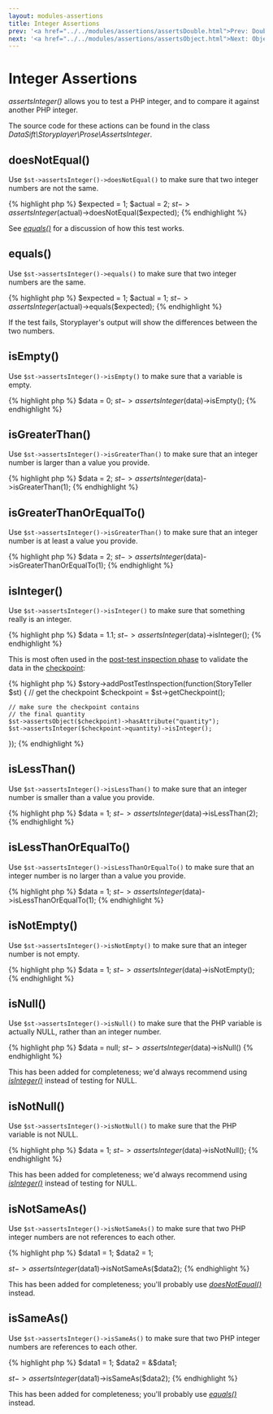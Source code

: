 ```yaml
---
layout: modules-assertions
title: Integer Assertions
prev: '<a href="../../modules/assertions/assertsDouble.html">Prev: Double Assertions</a>'
next: '<a href="../../modules/assertions/assertsObject.html">Next: Object Assertions</a>'
---
```


# Integer Assertions

_assertsInteger()_ allows you to test a PHP integer, and to compare it against another PHP integer.

The source code for these actions can be found in the class _DataSift\Storyplayer\Prose\AssertsInteger_.

## doesNotEqual()

Use `$st->assertsInteger()->doesNotEqual()` to make sure that two integer numbers are not the same.

{% highlight php %}
$expected = 1;
$actual   = 2;
$st->assertsInteger($actual)->doesNotEqual($expected);
{% endhighlight %}

See _[equals()](#equals)_ for a discussion of how this test works.

## equals()

Use `$st->assertsInteger()->equals()` to make sure that two integer numbers are the same.

{% highlight php %}
$expected = 1;
$actual   = 1;
$st->assertsInteger($actual)->equals($expected);
{% endhighlight %}

If the test fails, Storyplayer's output will show the differences between the two numbers.

## isEmpty()

Use `$st->assertsInteger()->isEmpty()` to make sure that a variable is empty.

{% highlight php %}
$data = 0;
$st->assertsInteger($data)->isEmpty();
{% endhighlight %}

## isGreaterThan()

Use `$st->assertsInteger()->isGreaterThan()` to make sure that an integer number is larger than a value you provide.

{% highlight php %}
$data = 2;
$st->assertsInteger($data)->isGreaterThan(1);
{% endhighlight %}

## isGreaterThanOrEqualTo()

Use `$st->assertsInteger()->isGreaterThan()` to make sure that an integer number is at least a value you provide.

{% highlight php %}
$data = 2;
$st->assertsInteger($data)->isGreaterThanOrEqualTo(1);
{% endhighlight %}

## isInteger()

Use `$st->assertsInteger()->isInteger()` to make sure that something really is an integer.

{% highlight php %}
$data = 1.1;
$st->assertsInteger($data)->isInteger();
{% endhighlight %}

This is most often used in the [post-test inspection phase](../../stories/post-test-inspection.html) to validate the data in the [checkpoint](../../stories/the-checkpoint.html):

{% highlight php %}
$story->addPostTestInspection(function(StoryTeller $st) {
    // get the checkpoint
    $checkpoint = $st->getCheckpoint();

    // make sure the checkpoint contains
    // the final quantity
    $st->assertsObject($checkpoint)->hasAttribute("quantity");
    $st->assertsInteger($checkpoint->quantity)->isInteger();
});
{% endhighlight %}

## isLessThan()

Use `$st->assertsInteger()->isLessThan()` to make sure that an integer number is smaller than a value you provide.

{% highlight php %}
$data = 1;
$st->assertsInteger($data)->isLessThan(2);
{% endhighlight %}

## isLessThanOrEqualTo()

Use `$st->assertsInteger()->isLessThanOrEqualTo()` to make sure that an integer number is no larger than a value you provide.

{% highlight php %}
$data = 1;
$st->assertsInteger($data)->isLessThanOrEqualTo(1);
{% endhighlight %}

## isNotEmpty()

Use `$st->assertsInteger()->isNotEmpty()` to make sure that an integer number is not empty.

{% highlight php %}
$data = 1;
$st->assertsInteger($data)->isNotEmpty();
{% endhighlight %}

## isNull()

Use `$st->assertsInteger()->isNull()` to make sure that the PHP variable is actually NULL, rather than an integer number.

{% highlight php %}
$data = null;
$st->assertsInteger($data)->isNull()
{% endhighlight %}

This has been added for completeness; we'd always recommend using _[isInteger()](#isinteger)_ instead of testing for NULL.

## isNotNull()

Use `$st->assertsInteger()->isNotNull()` to make sure that the PHP variable is not NULL.

{% highlight php %}
$data = 1;
$st->assertsInteger($data)->isNotNull();
{% endhighlight %}

This has been added for completeness; we'd always recommend using _[isInteger()](#isinteger)_ instead of testing for NULL.

## isNotSameAs()

Use `$st->assertsInteger()->isNotSameAs()` to make sure that two PHP integer numbers are not references to each other.

{% highlight php %}
$data1 = 1;
$data2 = 1;

$st->assertsInteger($data1)->isNotSameAs($data2);
{% endhighlight %}

This has been added for completeness; you'll probably use _[doesNotEqual()](#doesnotequal)_ instead.

## isSameAs()

Use `$st->assertsInteger()->isSameAs()` to make sure that two PHP integer numbers are references to each other.

{% highlight php %}
$data1 = 1;
$data2 = &$data1;

$st->assertsInteger($data1)->isSameAs($data2);
{% endhighlight %}

This has been added for completeness; you'll probably use _[equals()](#equals)_ instead.
